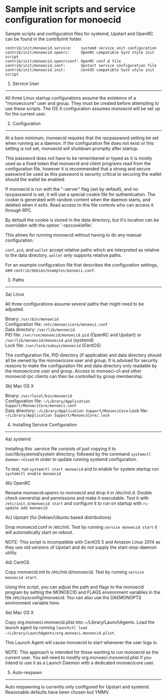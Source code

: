 Sample init scripts and service configuration for monoecid
==========================================================

Sample scripts and configuration files for systemd, Upstart and OpenRC
can be found in the contrib/init folder.

    contrib/init/monoecid.service:    systemd service unit configuration
    contrib/init/monoecid.openrc:     OpenRC compatible SysV style init script
    contrib/init/monoecid.openrcconf: OpenRC conf.d file
    contrib/init/monoecid.conf:       Upstart service configuration file
    contrib/init/monoecid.init:       CentOS compatible SysV style init script

1. Service User
---------------------------------

All three Linux startup configurations assume the existence of a "monoecicore" user
and group.  They must be created before attempting to use these scripts.
The OS X configuration assumes monoecid will be set up for the current user.

2. Configuration
---------------------------------

At a bare minimum, monoecid requires that the rpcpassword setting be set
when running as a daemon.  If the configuration file does not exist or this
setting is not set, monoecid will shutdown promptly after startup.

This password does not have to be remembered or typed as it is mostly used
as a fixed token that monoecid and client programs read from the configuration
file, however it is recommended that a strong and secure password be used
as this password is security critical to securing the wallet should the
wallet be enabled.

If monoecid is run with the "-server" flag (set by default), and no rpcpassword is set,
it will use a special cookie file for authentication. The cookie is generated with random
content when the daemon starts, and deleted when it exits. Read access to this file
controls who can access it through RPC.

By default the cookie is stored in the data directory, but it's location can be overridden
with the option '-rpccookiefile'.

This allows for running monoecid without having to do any manual configuration.

`conf`, `pid`, and `wallet` accept relative paths which are interpreted as
relative to the data directory. `wallet` *only* supports relative paths.

For an example configuration file that describes the configuration settings,
see `contrib/debian/examples/monoeci.conf`.

3. Paths
---------------------------------

3a) Linux

All three configurations assume several paths that might need to be adjusted.

Binary:              `/usr/bin/monoecid`  
Configuration file:  `/etc/monoecicore/monoeci.conf`  
Data directory:      `/var/lib/monoecid`  
PID file:            `/var/run/monoecid/monoecid.pid` (OpenRC and Upstart) or `/var/lib/monoecid/monoecid.pid` (systemd)  
Lock file:           `/var/lock/subsys/monoecid` (CentOS)  

The configuration file, PID directory (if applicable) and data directory
should all be owned by the monoecicore user and group.  It is advised for security
reasons to make the configuration file and data directory only readable by the
monoecicore user and group.  Access to monoeci-cli and other monoecid rpc clients
can then be controlled by group membership.

3b) Mac OS X

Binary:              `/usr/local/bin/monoecid`  
Configuration file:  `~/Library/Application Support/MonoeciCore/monoeci.conf`  
Data directory:      `~/Library/Application Support/MonoeciCore`
Lock file:           `~/Library/Application Support/MonoeciCore/.lock`

4. Installing Service Configuration
-----------------------------------

4a) systemd

Installing this .service file consists of just copying it to
/usr/lib/systemd/system directory, followed by the command
`systemctl daemon-reload` in order to update running systemd configuration.

To test, run `systemctl start monoecid` and to enable for system startup run
`systemctl enable monoecid`

4b) OpenRC

Rename monoecid.openrc to monoecid and drop it in /etc/init.d.  Double
check ownership and permissions and make it executable.  Test it with
`/etc/init.d/monoecid start` and configure it to run on startup with
`rc-update add monoecid`

4c) Upstart (for Debian/Ubuntu based distributions)

Drop monoecid.conf in /etc/init.  Test by running `service monoecid start`
it will automatically start on reboot.

NOTE: This script is incompatible with CentOS 5 and Amazon Linux 2014 as they
use old versions of Upstart and do not supply the start-stop-daemon utility.

4d) CentOS

Copy monoecid.init to /etc/init.d/monoecid. Test by running `service monoecid start`.

Using this script, you can adjust the path and flags to the monoecid program by
setting the MONOECID and FLAGS environment variables in the file
/etc/sysconfig/monoecid. You can also use the DAEMONOPTS environment variable here.

4e) Mac OS X

Copy org.monoeci.monoecid.plist into ~/Library/LaunchAgents. Load the launch agent by
running `launchctl load ~/Library/LaunchAgents/org.monoeci.monoecid.plist`.

This Launch Agent will cause monoecid to start whenever the user logs in.

NOTE: This approach is intended for those wanting to run monoecid as the current user.
You will need to modify org.monoeci.monoecid.plist if you intend to use it as a
Launch Daemon with a dedicated monoecicore user.

5. Auto-respawn
-----------------------------------

Auto respawning is currently only configured for Upstart and systemd.
Reasonable defaults have been chosen but YMMV.
